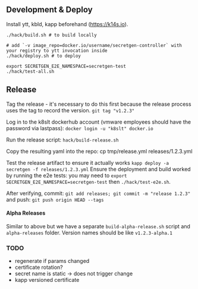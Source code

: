 ## Development & Deploy

Install ytt, kbld, kapp beforehand (https://k14s.io).

```
./hack/build.sh # to build locally

# add `-v image_repo=docker.io/username/secretgen-controller` with your registry to ytt invocation inside
./hack/deploy.sh # to deploy

export SECRETGEN_E2E_NAMESPACE=secretgen-test
./hack/test-all.sh
```

## Release
Tag the release - it's necessary to do this first because the release process
uses the tag to record the version.
`git tag "v1.2.3"`

Log in to the k8slt dockerhub account (vmware employees should have the password
via lastpass):
`docker login -u "k8slt" docker.io`

Run the release script:  `hack/build-release.sh`

Copy the resulting yaml into the repo:
cp tmp/release.yml releases/1.2.3.yml

Test the release artifact to ensure it actually works
`kapp deploy -a secretgen -f releases/1.2.3.yml`
Ensure the deployment and build worked by running the e2e tests:
you may need to `export SECRETGEN_E2E_NAMESPACE=secretgen-test`
then `./hack/test-e2e.sh`.

After verifying, commit: `git add releases; git commit -m "release 1.2.3"`
and push: `git push origin HEAD --tags`

#### Alpha Releases
Similar to above but we have a separate `build-alpha-release.sh` script and
`alpha-releases` folder. Version names should be like `v1.2.3-alpha.1`


### TODO

- regenerate if params changed
- certificate rotation?
- secret name is static -> does not trigger change
- kapp versioned certificate
